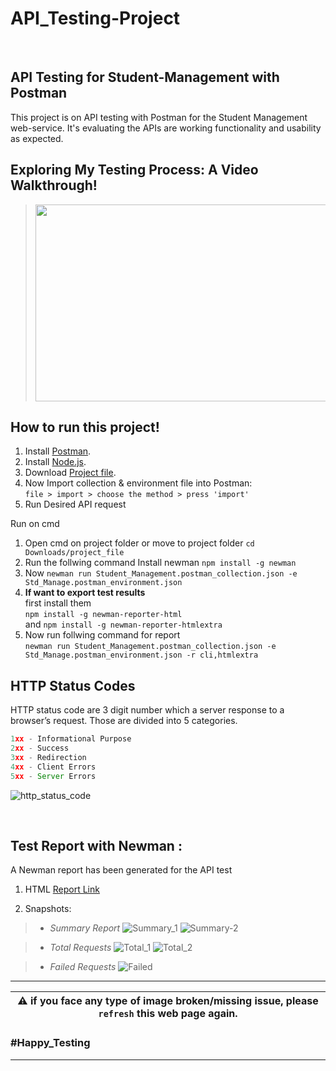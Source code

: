 # API_Testing-Project
<br>

## API Testing for Student-Management with Postman
This project is on API testing with Postman for the Student Management web-service. It's evaluating the APIs are working functionality and usability as expected. 


## Exploring My Testing Process: A Video Walkthrough!
> [<img src="https://img.youtube.com/vi/PtrbE-uaC18/hqdefault.jpg" width="560" height="315"/>](https://www.youtube.com/embed/PtrbE-uaC18)


## How to run this project!
1. Install [Postman](https://www.postman.com/).
2. Install [Node.js](https://nodejs.org/en/).
3. Download [Project file](https://drive.google.com/drive/folders/16SzJWDvhETXTYWBwDAOiL40Y8HVhyf8E?usp=sharing).
4. Now Import collection & environment file into Postman: \
`file > import > choose the method > press 'import'`
5. Run Desired API request 

Run on cmd
1. Open cmd on project folder or move to project folder `cd Downloads/project_file`
2. Run the follwing command 
Install newman `npm install -g newman`
3. Now 
`newman run Student_Management.postman_collection.json -e Std_Manage.postman_environment.json`
4. **If want to export test results** \
   first install them \
   `npm install -g newman-reporter-html` \
 and `npm install -g newman-reporter-htmlextra`
6. Now run follwing command for report \
`newman run Student_Management.postman_collection.json -e Std_Manage.postman_environment.json -r cli,htmlextra`

## HTTP Status Codes
HTTP status code are 3 digit number which a server response to a browser’s request.
Those are divided into 5 categories.
```JavaScript
1xx - Informational Purpose
2xx - Success
3xx - Redirection
4xx - Client Errors
5xx - Server Errors
```
![http_status_code](https://drive.google.com/uc?export=view&id=1iwy6FJw2krnOtpOmMhhHocFpXgfguTBM)

<br>

<!-- 
## Test Cases for this Testing:
`incomplete` 
-->

## Test Report with Newman :
A Newman report has been generated for the API test
1. HTML [Report Link](https://drive.google.com/file/d/1JfJc_MrPVi20NrA6aBR1WLUjBHF8XCvt/view?usp=drive_link)

2. Snapshots:
> * *Summary Report*
![Summary_1](https://drive.google.com/uc?export=view&id=17KXS5vg5di8ESAGu2cqywAhsd2LLNtmZ)
![Summary-2](https://drive.google.com/uc?export=view&id=1R3yo4u3Mv_TI1C0c6Bfge1go1LdySIpf)

> * *Total Requests*
![Total_1](https://drive.google.com/uc?export=view&id=1oz3USCQ2x2haoVNQQcsjF15aqdxRAhtl)
![Total_2](https://drive.google.com/uc?export=view&id=1zAM1MgTditIjCPQ4zKCR43r-mdmnUZnU)

> * *Failed Requests*
![Failed](https://drive.google.com/uc?export=view&id=1_sXJlXLexn6buN6153Cx5S1y_nVa6Btb)

---
|:warning: **if you face any type of image broken/missing issue, please `refresh` this web page again.**|
| --- |

### **#Happy_Testing**
---

